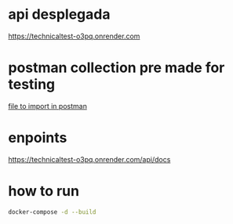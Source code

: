 # api desplegada
https://technicaltest-o3pq.onrender.com

# postman collection pre made for testing
[file to import in postman](<Ecommerce API.postman_collection.json>)

# enpoints
https://technicaltest-o3pq.onrender.com/api/docs

# how to run
```bash
docker-compose -d --build
```
